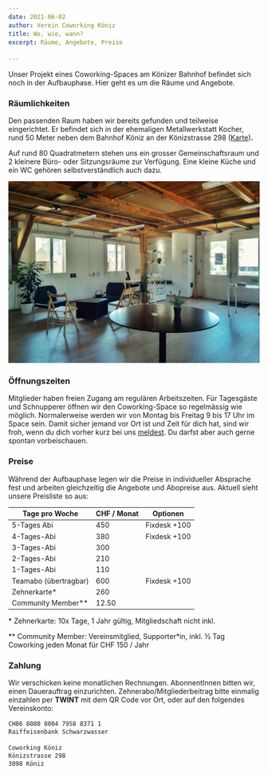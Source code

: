 ```yaml
---
date: 2021-06-02
author: Verein Coworking Köniz
title: Wo, wie, wann?
excerpt: Räume, Angebote, Preise

---
```

Unser Projekt eines Coworking-Spaces am Könizer Bahnhof befindet sich noch in der Aufbauphase. Hier geht es um die Räume und Angebote.

### Räumlichkeiten

Den passenden Raum haben wir bereits gefunden und teilweise eingerichtet. Er befindet sich in der ehemaligen Metallwerkstatt Kocher, rund 50 Meter neben dem Bahnhof Köniz an der Könizstrasse 298 ([Karte](https://s.geo.admin.ch/8b904d58a8 "Karte"))**.**

Auf rund 80 Quadratmetern stehen uns ein grosser Gemeinschaftsraum und 2 kleinere Büro- oder Sitzungsräume zur Verfügung. Eine kleine Küche und ein WC gehören selbstverständlich auch dazu.

![](/uploads/IMG_20210531_144452-01.jpeg)

### Öffnungszeiten

Mitglieder haben freien Zugang am regulären Arbeitszeiten. Für Tagesgäste und Schnupperer öffnen wir den Coworking-Space so regelmässig wie möglich. Normalerweise werden wir von Montag bis Freitag 9 bis 17 Uhr im Space sein. Damit sicher jemand vor Ort ist und Zeit für dich hat, sind wir froh, wenn du dich vorher kurz bei uns [meldest](https://koeniz.space/contact). Du darfst aber auch gerne spontan vorbeischauen.

### Preise

Während der Aufbauphase legen wir die Preise in individueller Absprache fest und arbeiten gleichzeitig die Angebote und Abopreise aus. Aktuell sieht unsere Preisliste so aus:

| Tage pro Woche | CHF / Monat | Optionen |
|----------------|-----|----------|
| 5-Tages Abi | 450 | Fixdesk +100 |
| 4-Tages-Abi | 380 | Fixdesk +100 |
| 3-Tages-Abi | 300 | |
| 2-Tages-Abi | 210 | |
| 1-Tages-Abi | 110 | |
| Teamabo (übertragbar) | 600 | Fixdesk +100 |
| Zehnerkarte* | 260 | |
| Community Member** | 12.50 | |


\* Zehnerkarte: 10x Tage, 1 Jahr gültig, Mitgliedschaft nicht inkl.

\*\* Community Member: Vereinsmitglied, Supporter*in, inkl. ½ Tag Coworking jeden Monat für CHF 150 / Jahr

### Zahlung

Wir verschicken keine monatlichen Rechnungen. AbonnentInnen bitten wir, einen Dauerauftrag einzurichten. Zehnerabo/Mitgliederbeitrag bitte einmalig einzahlen per **TWINT** mit dem QR Code vor Ort, oder auf den folgendes Vereinskonto:

```
CH86 8080 8004 7958 8371 1
Raiffeisenbank Schwarzwasser

Coworking Köniz
Könizstrasse 298
3098 Köniz
```
